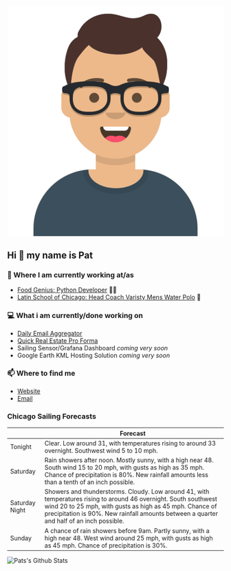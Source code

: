 [![Social banner for p-j-falconer](https://raw.githubusercontent.com/P-J-FALCONER/P-J-FALCONER/master/assets/avataaars.svg)](https://patfalconer.com/)
## Hi :wave: my name is Pat

### 💼 Where I am currently working at/as
- [Food Genius: Python Developer](https://getfoodgenius.com/) 🍔🐍
- [Latin School of Chicago: Head Coach Varisty Mens Water Polo](https://www.latinschool.org/) 🤽


### 💻 What i am currently/done working on
 - [Daily Email Aggregator](https://github.com/P-J-FALCONER/dott_daily_mail)
 - [Quick Real Estate Pro Forma](https://github.com/P-J-FALCONER/henry)
 - Sailing Sensor/Grafana Dashboard *coming very soon*
 - Google Earth KML Hosting Solution *coming very soon*

### 📫 Where to find me
 - [Website](https://patfalconer.com/)
 - [Email](mailto:patrick.j.falconer@gmail.com)


### Chicago Sailing Forecasts
|   | Forecast  |
|---|---|
| Tonight | Clear. Low around 31, with temperatures rising to around 33 overnight. Southwest wind 5 to 10 mph. |
| Saturday | Rain showers after noon. Mostly sunny, with a high near 48. South wind 15 to 20 mph, with gusts as high as 35 mph. Chance of precipitation is 80%. New rainfall amounts less than a tenth of an inch possible. |
| Saturday Night | Showers and thunderstorms. Cloudy. Low around 41, with temperatures rising to around 46 overnight. South southwest wind 20 to 25 mph, with gusts as high as 45 mph. Chance of precipitation is 90%. New rainfall amounts between a quarter and half of an inch possible. |
| Sunday | A chance of rain showers before 9am. Partly sunny, with a high near 48. West wind around 25 mph, with gusts as high as 45 mph. Chance of precipitation is 30%. |

![Pats's Github Stats](https://github-readme-stats.vercel.app/api?username=p-j-falconer&show_icons=true&theme=radical)
